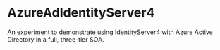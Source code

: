 # AzureAdIdentityServer4
An experiment to demonstrate using IdentityServer4 with Azure Active Directory in a full, three-tier SOA.
